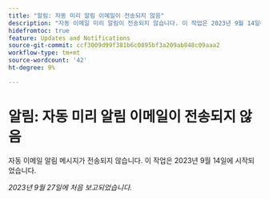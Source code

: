 ```yaml
---
title: "알림: 자동 미리 알림 이메일이 전송되지 않음"
description: "자동 이메일 미리 알림이 전송되지 않습니다. 이 작업은 2023년 9월 14일에 시작되었습니다."
hidefromtoc: true
feature: Updates and Notifications
source-git-commit: ccf3009d99f381b6c0895bf3a209ab848c09aaa2
workflow-type: tm+mt
source-wordcount: '42'
ht-degree: 9%

---
```



# 알림: 자동 미리 알림 이메일이 전송되지 않음

자동 이메일 알림 메시지가 전송되지 않습니다. 이 작업은 2023년 9월 14일에 시작되었습니다.

_2023년 9월 27일에 처음 보고되었습니다._
